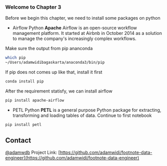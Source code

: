 ### Welcome to Chapter 3

Before we begin this chapter, we need to install some packages on python

* Airflow Python
**Apache** Airflow is an open-source workflow management platform. It started at Airbnb in October 2014 as a solution to manage the company's increasingly complex workflows.

Make sure the output from pip ananconda
```sh
which pip
~/Users/adamwidibagaskarta/anaconda3/bin/pip
```

If pip does not comes up like that, install it first
```sh
conda install pip
```

After the requirement statisfy, we can install airflow
```sh
pip install apache-airflow
```

* PETL Python
**PETL** is a general purpose Python package for extracting, transforming and loading tables of data.
Continue to first notebook

```sh
pip install petl
```

## Contact

[@adamwdb](https://twitter.com/adamwdb)
Project Link: [https://github.com/adamwidi/footnote-data-engineer](https://github.com/adamwidi/footnote-data-engineer)
